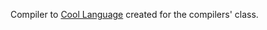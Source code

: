 Compiler to [Cool Language](http://theory.stanford.edu/~aiken/software/cool/cool.html) created for the compilers' class.
